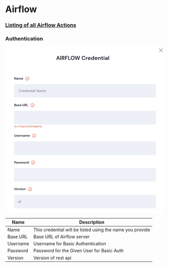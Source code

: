 # Airflow

### [Listing of all Airflow Actions](broken-reference)

### Authentication

![Information needed to onboard Airflow connector](<../../.gitbook/assets/Screen Shot 2022-06-15 at 8.24.23 PM (1).png>)

| Name     | Description                                               |
| -------- | --------------------------------------------------------- |
| Name     | This credential will be listed using the name you provide |
| Base URL | Base URL of Airflow server                                |
| Username | Username for Basic Authentication                         |
| Password | Password for the Given User for Basic Auth                |
| Version  | Version of rest api                                       |
